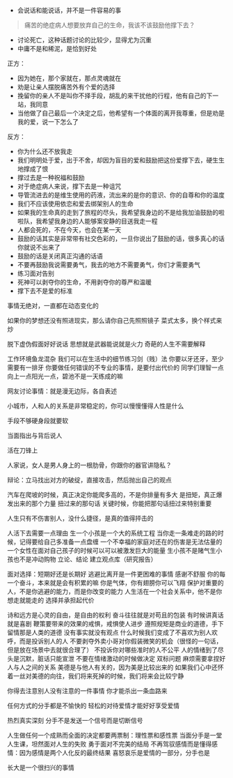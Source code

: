 
* 会说话和能说话，并不是一件容易的事

> 痛苦的绝症病人想要放弃自己的生命，我该不该鼓励他撑下去？

* 讨论死亡，这种话题讨论的比较少，显得尤为沉重
* 中庸不是和稀泥，是恰到好处

正方：
* 因为她在，那个家就在，那点灵魂就在
* 劝是让亲人摆脱痛苦外有个爱的选择
* 挽留你的亲人不是叫你不择手段，胡乱的来干扰他的行程，他有自己的下一站，我同意
* 当他做了自己最后一个决定之后，他希望有一个体面的离开我尊重，但是劝是我的爱，说一下怎么了


反方：
* 你为什么还不放我走
* 我们明明处于爱，出于不舍，却因为盲目的爱和鼓励把这份爱撑下去，硬生生地撑成了恨
* 撑过去是一种祝福和鼓励
* 对于绝症病人来说，撑下去是一种诅咒
* 导管流进去的是维生使用的药液，流出来的是你的意识、你的自尊和你的温度
* 我们不应该使用依恋和爱去绑架别人的生命
* 如果我的生命真的走到了旅程的尽头，我希望我身边的不是给我加油鼓励的啦啦队，我希望我身边的人能够案安静的目送我走一程
* 人都会死的，不在今天，也会在某一天
* 鼓励的话其实是非常带有社交色彩的，一旦你说出了鼓励的话，很多真心的话你就说不出来了
* 鼓励的话是关闭真正沟通的话语
* 不要再鼓励我说需要勇气，我去的地方不需要勇气，你们才需要勇气
* 练习面对告别
* 死神可以剥夺你的生命，不用剥夺你的尊严和温暖
* 撑下去不是爱的标准

事情无绝对，一直都在动态变化的


如果你的梦想还没有照进现实，那么请你自己先照照镜子
菜式太多，换个样式来炒

脱下虚伪假面好好说话
思想就是武器能说就是火力
奇葩的人生不需要解释

工作环境鱼龙混杂
我们可以在生活中的细节练习剑（贱）法
你要以牙还牙，至少需要有一排牙
你要做任何错误的不专业的事情，是要付出代价的
同学们理智一点向上一点阳光一点，碧池不是一天练成的嘛

网友讨论事情：就是漫无边际，各自表述



小城市，人和人的关系是非常稳定的，你可以慢慢懂得人性是什么

手段不够硬身段就要软

当面指出与背后说人

活在刀锋上

人家说，女人是男人身上的一根肋骨，你跟你的器官讲隐私？

辩论：立马找出对方的破绽，直接攻击，然后抛出自己的观点

汽车在爬坡的时候，真正决定你能爬多高的，不是你排量有多大
是扭矩，真正爆发出来的那个力量
扭过来的那句话
关键时候，你能把那句话扭过来特别重要

人生只有不伤害别人，没什么捷径，是真的值得抨击的


人活下去需要一点理由
生一个小孩是一个大的系统工程
当你走一条难走的路的时候，记得要给自己多准备一点盘缠
一个不幸福的家庭对还在的伤害是无法估量的
一个女性在面对自己孩子的时候可以可以被激发巨大的能量
生小孩不是赌气生小孩也不是冲动购物
立论、结论
建立观点库（研究报告）

面对选择：短期好还是长期好
逃避比离开是一件更困难的事情
感谢不舒服
你的每一个奋斗，本来就是会有积累的嘛
你是气体，你有翅膀你可以飞翔
保护对重要的人，不是你逃避的能力，而是你改变的能力
人生活在一个社会关系中，他不是你想走就能走的
选择并承担起代价


诗和远方是心灵的自由，是自由的权利
奋斗往往就是对苟且的包装
有时候讲真话就是喜剧
鞭策要带来的效果的戒惧，戒惧使人进步
遵照规矩是商业的道德，手下留情那是人类的道德
没有事实就没有观点
什么时候我们变成了不喜欢为别人欢呼，而是投诉别人的人
不要剥夺外卖小哥对你假装微笑的机会（很怪的一句话，但是放在场景中去就很合理了）
不投诉你对哪些准时的人不公平
人的情绪到了尽头是沉默，脏话只能宣泄
不要在情绪激动的时候做决定
双标问题
麻烦需要拿捏好人与人之间的关系
美德是与他人有关的，因为美是比较出来的
如果我们心中还怀着一丝对美德的向往，我们将来死掉的时候，我们将来会比较宁静


你得去注意别人没有注意的一件事情
你才能杀出一条血路来

任何方式的分手都是不愉快的
轻松的对待爱情才能好好享受爱情

热烈真实深刻
分手不是发送一个信号而是切断信号

人生做任何一个成熟而全面的决定都要两票制：理性票和感性票
当面分手是一堂人生课，坦然面对人生的失败
勇于面对不完美的结局
不再驾驭感情而是懂得感情：因为感情是两个人化反的最终结果
喜怒哀乐是爱情的一部分，分手也是

长大是一个很扫兴的事情





















